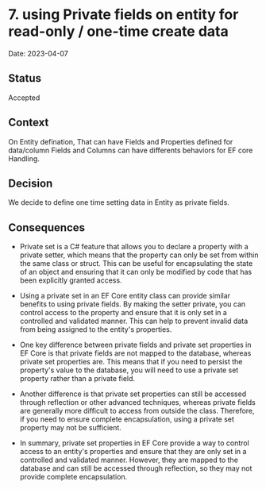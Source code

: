 # 7. using Private fields on entity for read-only / one-time create data

Date: 2023-04-07

## Status

Accepted

## Context

On Entity defination, That can have Fields and Properties defined for data/column
Fields and Columns can have differents behaviors for EF core Handling.

## Decision

We decide to define one time setting data in Entity as private fields. 

## Consequences

- Private set is a C# feature that allows you to declare a property with a private setter, which means that the property can only be set from within the same class or struct. This can be useful for encapsulating the state of an object and ensuring that it can only be modified by code that has been explicitly granted access.

- Using a private set in an EF Core entity class can provide similar benefits to using private fields. By making the setter private, you can control access to the property and ensure that it is only set in a controlled and validated manner. This can help to prevent invalid data from being assigned to the entity's properties.

- One key difference between private fields and private set properties in EF Core is that private fields are not mapped to the database, whereas private set properties are. This means that if you need to persist the property's value to the database, you will need to use a private set property rather than a private field.

- Another difference is that private set properties can still be accessed through reflection or other advanced techniques, whereas private fields are generally more difficult to access from outside the class. Therefore, if you need to ensure complete encapsulation, using a private set property may not be sufficient.

- In summary, private set properties in EF Core provide a way to control access to an entity's properties and ensure that they are only set in a controlled and validated manner. However, they are mapped to the database and can still be accessed through reflection, so they may not provide complete encapsulation.
